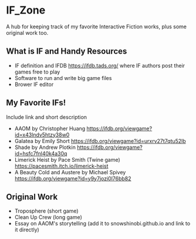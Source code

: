 # IF_Zone
A hub for keeping track of my favorite Interactive Fiction works, plus some original work too.

## What is IF and Handy Resources
* IF definition and IFDB https://ifdb.tads.org/ where IF authors post their games free to play
* Software to run and write big game files
* Brower IF editor

## My Favorite IFs!
Include link and short description
* AAOM by Christopher Huang https://ifdb.org/viewgame?id=x43lndv5htzy38w0
* Galatea by Emily Short https://ifdb.org/viewgame?id=urxrv27t7qtu52lb
* Shade by Andrew Plotkin https://ifdb.org/viewgame?id=hsfc7fnl40k4a30q
* Limerick Heist by Pace Smith (Twine game) https://pacesmith.itch.io/limerick-heist
* A Beauty Cold and Austere by Michael Spivey https://ifdb.org/viewgame?id=y9y7jozi0l76bb82

## Original Work
* Troposphere (short game)
* Clean Up Crew (long game)
* Essay on AAOM's storytelling (add it to snowshinobi.github.io and link to it directly)
